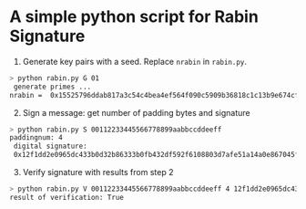 # A simple python script for Rabin Signature

1. Generate key pairs with a seed. Replace `nrabin` in `rabin.py`.
```bash
> python rabin.py G 01
 generate primes ... 
nrabin =  0x15525796ddab817a3c54c4bea4ef564f090c5909b36818c1c13b9e674cf524aa3387a408f9b63c0d88d11a76471f9f2c3f29c47a637aa60bf5e120d1f5a65221
```

2. Sign a message: get number of padding bytes and signature
```bash
> python rabin.py S 00112233445566778899aabbccddeeff
paddingnum: 4
 digital signature:
 0x12f1dd2e0965dc433b0d32b86333b0fb432df592f6108803d7afe51a14a0e867045fe22af85862b8e744700920e0b7e430a192440a714277efb895b51120e4cc
```

3. Verify signature with results from step 2
```bash
> python rabin.py V 00112233445566778899aabbccddeeff 4 12f1dd2e0965dc433b0d32b86333b0fb432df592f6108803d7afe51a14a0e867045fe22af85862b8e744700920e0b7e430a192440a714277efb895b51120e4cc
result of verification: True
```